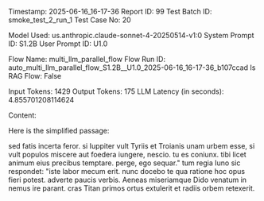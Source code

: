 Timestamp: 2025-06-16_16-17-36
Report ID: 99
Test Batch ID: smoke_test_2_run_1
Test Case No: 20

Model Used: us.anthropic.claude-sonnet-4-20250514-v1:0
System Prompt ID: S1.2B
User Prompt ID: U1.0

Flow Name: multi_llm_parallel_flow
Flow Run ID: auto_multi_llm_parallel_flow_S1.2B__U1.0_2025-06-16_16-17-36_b107ccad
Is RAG Flow: False

Input Tokens: 1429
Output Tokens: 175
LLM Latency (in seconds): 4.855701208114624

Content:

Here is the simplified passage:

sed fatis incerta feror. si Iuppiter vult Tyriis et Troianis unam urbem esse, si vult populos miscere aut foedera iungere, nescio. tu es coniunx. tibi licet animum eius precibus temptare. perge, ego sequar." tum regia Iuno sic respondet: "iste labor mecum erit. nunc docebo te qua ratione hoc opus fieri potest. adverte paucis verbis. Aeneas miseriamque Dido venatum in nemus ire parant. cras Titan primos ortus extulerit et radiis orbem retexerit.
